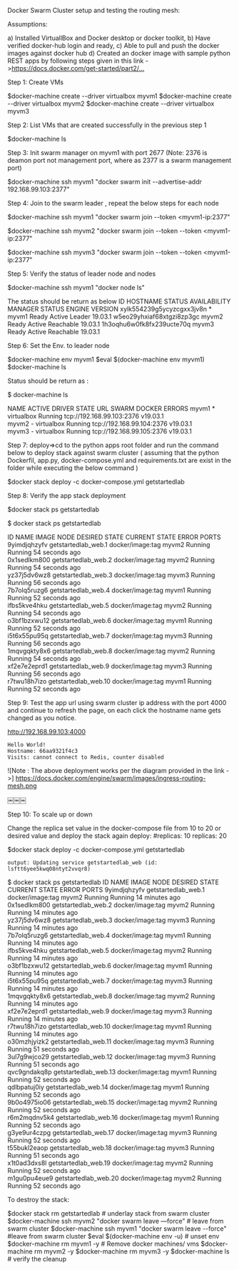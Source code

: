 Docker Swarm Cluster setup and testing the routing mesh:

Assumptions: 

a) Installed VirtuallBox and Docker desktop or docker toolkit, 
b) Have verified docker-hub login and ready, 
c) Able to pull and push the docker images against docker hub
d) Created an docker image with sample python REST apps by following steps given in this link ->https://docs.docker.com/get-started/part2/…
 

Step 1: Create VMs

$docker-machine create --driver virtualbox myvm1
$docker-machine create --driver virtualbox myvm2
$docker-machine create --driver virtualbox myvm3

Step 2: List VMs that are created successfully in the previous step 1
	
$docker-machine ls

Step 3:  Init swarm manager on myvm1 with port 2677 
                (Note: 2376 is deamon port not management port, where as 2377 is a swarm management port)

$docker-machine ssh myvm1 "docker swarm init --advertise-addr 192.168.99.103:2377"

Step 4: Join to the swarm leader , repeat the below steps for each node

$docker-machine ssh myvm1 "docker swarm join --token <token>  <myvm1-ip:2377"

$docker-machine ssh myvm2 "docker swarm join --token --token <token>  <myvm1-ip:2377"

$docker-machine ssh myvm3 "docker swarm join --token --token <token>  <myvm1-ip:2377"

Step 5: Verify the status of leader node and nodes

$docker-machine ssh myvm1 "docker node ls"

The status should be return as below 
ID                            HOSTNAME            STATUS              AVAILABILITY        MANAGER STATUS      ENGINE VERSION
xylk554239g5ycyzcgxx3jv8n *   myvm1               Ready               Active              Leader              19.03.1
w5eo29yhxiaf68xtgzi8zp3gc     myvm2               Ready               Active              Reachable           19.03.1
1h3oqhu6w0fk8fx239ucte70q     myvm3               Ready               Active              Reachable           19.03.1

Step 6: Set the Env. to leader node

$docker-machine env myvm1
$eval $(docker-machine env myvm1)
$docker-machine ls 

Status should be return as  :

$ docker-machine ls

NAME    ACTIVE   DRIVER       STATE     URL                         SWARM   DOCKER     ERRORS
myvm1   *        virtualbox   Running   tcp://192.168.99.103:2376           v19.03.1   
myvm2   -        virtualbox   Running   tcp://192.168.99.104:2376           v19.03.1   
myvm3   -        virtualbox   Running   tcp://192.168.99.105:2376           v19.03.1 

Step 7: deploy=>cd to the python apps root folder and run the command below to deploy stack against swarm cluster ( assuming that the python Dockerfil, app.py, docker-compose.yml and requirements.txt are exist in the folder while executing the below command )

 $docker stack deploy -c docker-compose.yml getstartedlab


Step 8: Verify the app stack deployment 

$docker stack ps getstartedlab

$ docker stack ps getstartedlab

ID                  NAME                   IMAGE                                 NODE                DESIRED STATE       CURRENT STATE            ERROR               PORTS
9yimdjqhzyfv        getstartedlab_web.1    docker/image:tag   myvm2               Running             Running 54 seconds ago                       
0x1sedlkm800        getstartedlab_web.2    docker/image:tag   myvm2               Running             Running 54 seconds ago                       
yz37j5dv6wz8        getstartedlab_web.3    docker/image:tag   myvm3               Running             Running 56 seconds ago                       
7b7olq5ruzg6        getstartedlab_web.4    docker/image:tag   myvm1               Running             Running 52 seconds ago                       
ifbs5kve4hku        getstartedlab_web.5    docker/image:tag   myvm2               Running             Running 54 seconds ago                       
o3bf1bzxwu12        getstartedlab_web.6    docker/image:tag   myvm1               Running             Running 52 seconds ago                       
i5t6x55pu95q        getstartedlab_web.7    docker/image:tag   myvm3               Running             Running 56 seconds ago                       
1mqvgqkty8x6        getstartedlab_web.8    docker/image:tag   myvm2               Running             Running 54 seconds ago                       
xf2e7e2eprd1        getstartedlab_web.9    docker/image:tag   myvm3               Running             Running 56 seconds ago                       
r7twu18h7izo        getstartedlab_web.10   docker/image:tag   myvm1               Running             Running 52 seconds ago

Step 9: Test the app url using swarm cluster ip  address with the port 4000 and continue to refresh the page, on each click the hostname name gets changed as you notice.

http://192.168.99.103:4000 

	Hello World!
	Hostname: 66aa9321f4c3
	Visits: cannot connect to Redis, counter disabled
	
	
![Note : The above deployment works per the diagram provided in the link ->]  https://docs.docker.com/engine/swarm/images/ingress-routing-mesh.png

￼￼￼

Step 10: To scale up or down 

Change the replica set value in the docker-compose file  from 10 to 20 or desired value and deploy the stack again
    deploy:
      #replicas: 10 
	replicas: 20 

$docker stack deploy -c docker-compose.yml getstartedlab
	
	output: Updating service getstartedlab_web (id: lsftt6yee5kwq08ntyt2vvqr8)

$ docker stack ps getstartedlab
ID                  NAME                   IMAGE                                 NODE                DESIRED STATE       CURRENT STATE            ERROR               PORTS
9yimdjqhzyfv        getstartedlab_web.1    docker/image:tag   myvm2               Running             Running 14 minutes ago                       
0x1sedlkm800        getstartedlab_web.2    docker/image:tag   myvm2               Running             Running 14 minutes ago                       
yz37j5dv6wz8        getstartedlab_web.3    docker/image:tag   myvm3               Running             Running 14 minutes ago                       
7b7olq5ruzg6        getstartedlab_web.4    docker/image:tag   myvm1               Running             Running 14 minutes ago                       
ifbs5kve4hku        getstartedlab_web.5    docker/image:tag   myvm2               Running             Running 14 minutes ago                       
o3bf1bzxwu12        getstartedlab_web.6    docker/image:tag   myvm1               Running             Running 14 minutes ago                       
i5t6x55pu95q        getstartedlab_web.7    docker/image:tag   myvm3               Running             Running 14 minutes ago                       
1mqvgqkty8x6        getstartedlab_web.8    docker/image:tag   myvm2               Running             Running 14 minutes ago                       
xf2e7e2eprd1        getstartedlab_web.9    docker/image:tag   myvm3               Running             Running 14 minutes ago                       
r7twu18h7izo        getstartedlab_web.10   docker/image:tag   myvm1               Running             Running 14 minutes ago                       
o30mzhjyizk2        getstartedlab_web.11   docker/image:tag   myvm3               Running             Running 51 seconds ago                       
3ul7g9wjco29        getstartedlab_web.12   docker/image:tag   myvm3               Running             Running 51 seconds ago                       
qvc9gndakq8p        getstartedlab_web.13   docker/image:tag   myvm1               Running             Running 52 seconds ago                       
qdlbpatuj0iy        getstartedlab_web.14   docker/image:tag   myvm1               Running             Running 52 seconds ago                       
9b0o4975io06        getstartedlab_web.15   docker/image:tag   myvm2               Running             Running 52 seconds ago                       
r6m2mqdnv5k4        getstartedlab_web.16   docker/image:tag   myvm1               Running             Running 52 seconds ago                       
g3ye9ur4czpg        getstartedlab_web.17   docker/image:tag   myvm3               Running             Running 52 seconds ago                       
t55bukl2eaop        getstartedlab_web.18   docker/image:tag   myvm3               Running             Running 51 seconds ago                       
x1t0ad3dxs8l        getstartedlab_web.19   docker/image:tag   myvm2               Running             Running 52 seconds ago                       
m1gu0pu4eue9        getstartedlab_web.20   docker/image:tag   myvm2               Running             Running 52 seconds ago 


To destroy the stack:

$docker stack rm getstartedlab                                                         # underlay stack from swarm cluster
$docker-machine ssh myvm2 "docker swarm leave —force”          # leave from swarm cluster
$docker-machine ssh myvm1 "docker swarm leave --force"            #leave from swarm cluster
$eval $(docker-machine env -u)                                                         # unset env
$docker-machine rm myvm1  -y                                                           # Remove docker machines/ vms
$docker-machine rm myvm2 -y
$docker-machine rm myvm3 -y
$docker-machine ls                                                                               # verify the cleanup


